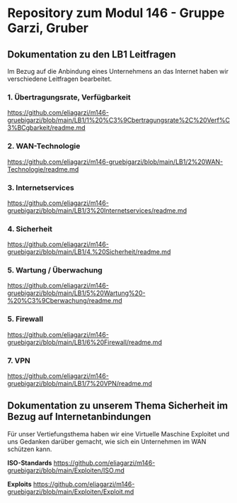 # Repository zum Modul 146 - Gruppe Garzi, Gruber
## **Dokumentation zu den LB1 Leitfragen**
Im Bezug auf die Anbindung eines Unternehmens an das Internet haben wir verschiedene Leitfragen bearbeitet. 

### **1. Übertragungsrate, Verfügbarkeit**

https://github.com/eliagarzi/m146-gruebigarzi/blob/main/LB1/1%20%C3%9Cbertragungsrate%2C%20Verf%C3%BCgbarkeit/readme.md

### **2. WAN-Technologie**

https://github.com/eliagarzi/m146-gruebigarzi/blob/main/LB1/2%20WAN-Technologie/readme.md

### **3. Internetservices**

https://github.com/eliagarzi/m146-gruebigarzi/blob/main/LB1/3%20Internetservices/readme.md

### **4. Sicherheit**

https://github.com/eliagarzi/m146-gruebigarzi/blob/main/LB1/4.%20Sicherheit/readme.md

### **5. Wartung / Überwachung**

https://github.com/eliagarzi/m146-gruebigarzi/blob/main/LB1/5%20Wartung%20-%20%C3%9Cberwachung/readme.md

### **5. Firewall**

https://github.com/eliagarzi/m146-gruebigarzi/blob/main/LB1/6%20Firewall/readme.md

### **7. VPN**

https://github.com/eliagarzi/m146-gruebigarzi/blob/main/LB1/7%20VPN/readme.md

## **Dokumentation zu unserem Thema Sicherheit im Bezug auf Internetanbindungen**
Für unser Vertiefungsthema haben wir eine Virtuelle Maschine Exploitet und uns Gedanken darüber gemacht, wie sich ein Unternehmen im WAN schützen kann. 

**ISO-Standards**
https://github.com/eliagarzi/m146-gruebigarzi/blob/main/Exploiten/ISO.md

**Exploits**
https://github.com/eliagarzi/m146-gruebigarzi/blob/main/Exploiten/Exploit.md


